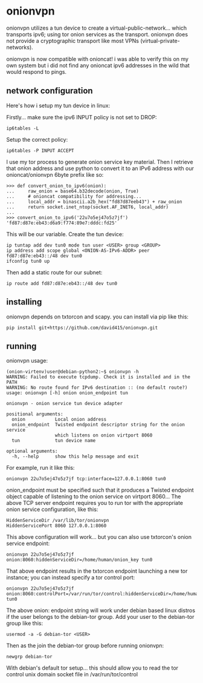 
onionvpn
========

onionvpn utilizes a tun device to create a virtual-public-network... which
transports ipv6; using tor onion services as the transport. onionvpn does not
provide a cryptographic transport like most VPNs (virtual-private-networks).

onionvpn is now compatible with onioncat! i was able to verify this on my own system
but i did not find any onioncat ipv6 addresses in the wild that would respond to pings.


network configuration
---------------------

Here's how i setup my tun device in linux:

Firstly... make sure the ipv6 INPUT policy is not set to DROP:

    ip6tables -L

Setup the correct policy:

    ip6tables -P INPUT ACCEPT


I use my tor process to generate onion service key material.
Then I retrieve that onion address and use python to convert it to an
IPv6 address with our onioncat/onionvpn 6byte prefix like so:

    >>> def convert_onion_to_ipv6(onion):
    ...     raw_onion = base64.b32decode(onion, True)
    ...     # onioncat compatibility for addressing...
    ...     local_addr = binascii.a2b_hex("fd87d87eeb43") + raw_onion
    ...     return socket.inet_ntop(socket.AF_INET6, local_addr)
    ...
    >>> convert_onion_to_ipv6('22u7o5ej47o5z7jf')
    'fd87:d87e:eb43:d6a9:f774:89e7:dddc:fd25'


This will be our <ONION-AS-IPv6-ADDR> variable.
Create the tun device:

    ip tuntap add dev tun0 mode tun user <USER> group <GROUP>
    ip address add scope global <ONION-AS-IPv6-ADDR> peer fd87:d87e:eb43::/48 dev tun0
    ifconfig tun0 up


Then add a static route for our subnet:

    ip route add fd87:d87e:eb43::/48 dev tun0


installing
----------

onionvpn depends on txtorcon and scapy. you can install via pip like this:

    pip install git+https://github.com/david415/onionvpn.git


running
-------

onionvpn usage:

    (onion-virtenv)user@debian-python2:~$ onionvpn -h
    WARNING: Failed to execute tcpdump. Check it is installed and in the PATH
    WARNING: No route found for IPv6 destination :: (no default route?)
    usage: onionvpn [-h] onion onion_endpoint tun

    onionvpn - onion service tun device adapter

    positional arguments:
      onion           Local onion address
      onion_endpoint  Twisted endpoint descriptor string for the onion service
                      which listens on onion virtport 8060
      tun             tun device name

    optional arguments:
      -h, --help      show this help message and exit


For example, run it like this:

    onionvpn 22u7o5ej47o5z7jf tcp:interface=127.0.0.1:8060 tun0


onion_endpoint must be specified such that it produces a Twisted
endpoint object capable of listening to the onion service on virtport 8060...
The above TCP server endpoint requires you to run tor with the appropriate onion service
configuration, like this:

    HiddenServiceDir /var/lib/tor/onionvpn
    HiddenServicePort 8060 127.0.0.1:8060


This above configuration will work... but you can also use txtorcon's onion service endpoint:

    onionvpn 22u7o5ej47o5z7jf onion:8060:hiddenServiceDir=/home/human/onion_key tun0


That above endpoint results in the txtorcon endpoint launching a new tor instance;
you can instead specify a tor control port:

    onionvpn 22u7o5ej47o5z7jf onion:8060:controlPort=/var/run/tor/control:hiddenServiceDir=/home/human/onionvpn tun0


The above onion: endpoint string will work under debian based linux distros if the user belongs to the debian-tor group. Add your user to the debian-tor group like this:

    usermod -a -G debian-tor <USER>

Then as the <USER> join the debian-tor group before running onionvpn:

    newgrp debian-tor

With debian's default tor setup... this should allow you to read the tor
control unix domain socket file in /var/run/tor/control

